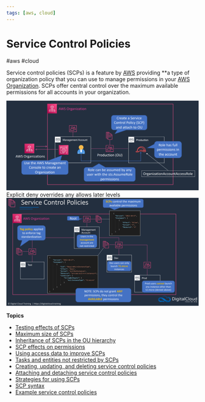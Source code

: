```yaml
---
tags: [aws, cloud]
---
```

# Service Control Policies
#aws #cloud 

Service control policies (SCPs) is a feature by [AWS](Cloud%20Computing/AWS/AWS.md) providing **a type of organization policy that you can use to manage permissions in your [AWS Organization](Cloud%20Computing/AWS/Organizations/AWS%20Organization.md). SCPs offer central control over the maximum available permissions for all accounts in your organization.

![Pasted image 20230225014157](Attachments/Pasted%20image%2020230225014157.png)
Explicit deny overrides any allows later levels
![Pasted image 20230225014220](Attachments/Pasted%20image%2020230225014220.png)



**Topics**
-   [Testing effects of SCPs](https://docs.aws.amazon.com/organizations/latest/userguide/orgs_manage_policies_scps.html#scp-warning-testing-effect)
-   [Maximum size of SCPs](https://docs.aws.amazon.com/organizations/latest/userguide/orgs_manage_policies_scps.html#scp-size-limit)
-   [Inheritance of SCPs in the OU hierarchy](https://docs.aws.amazon.com/organizations/latest/userguide/orgs_manage_policies_scps.html#scp-about-inheritance)
-   [SCP effects on permissions](https://docs.aws.amazon.com/organizations/latest/userguide/orgs_manage_policies_scps.html#scp-effects-on-permissions)
-   [Using access data to improve SCPs](https://docs.aws.amazon.com/organizations/latest/userguide/orgs_manage_policies_scps.html#data-from-iam)
-   [Tasks and entities not restricted by SCPs](https://docs.aws.amazon.com/organizations/latest/userguide/orgs_manage_policies_scps.html#not-restricted-by-scp)
-   [Creating, updating, and deleting service control policies](https://docs.aws.amazon.com/organizations/latest/userguide/orgs_manage_policies_scps_create.html)
-   [Attaching and detaching service control policies](https://docs.aws.amazon.com/organizations/latest/userguide/orgs_manage_policies_scps_attach.html)
-   [Strategies for using SCPs](https://docs.aws.amazon.com/organizations/latest/userguide/orgs_manage_policies_scps_strategies.html)
-   [SCP syntax](https://docs.aws.amazon.com/organizations/latest/userguide/orgs_manage_policies_scps_syntax.html)
-   [Example service control policies](https://docs.aws.amazon.com/organizations/latest/userguide/orgs_manage_policies_scps_examples.html)